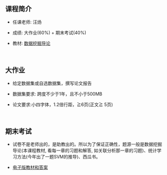 ##	课程简介

*	任课老师: 汪炀

*	成绩: 大作业(60%) + 期末考试(40%)

*	教材: [数据挖掘导论](https://book.douban.com/subject/5377669/)

<br>

##	大作业

*	给定数据集或自选数据集，撰写论文报告

*	数据集要求: 跨度不少于1年，且不小于500MB

*	论文要求:小四字体，1.2倍行距，≧6页(正文≧ 5页)

<br>

##	期末考试

*	试卷不是老师出的，是助教出的。所以为了保证正确性，题源一般是数据挖掘导论(本课程教材, 看每一章的习题和解答, 如关联分析那一章的习题)、统计学习方法(今年出了一题SVM的推导)、西瓜书。

*	[电子版教材和答案](https://github.com/ustc-sse/ebooks/tree/master/USTC)

<br>
